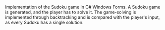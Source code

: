 Implementation of the Sudoku game in C# Windows Forms. A Sudoku game is generated, and the player has to solve it. The game-solving is implemented through backtracking and is compared with the player's input, as every Sudoku has a single solution.
